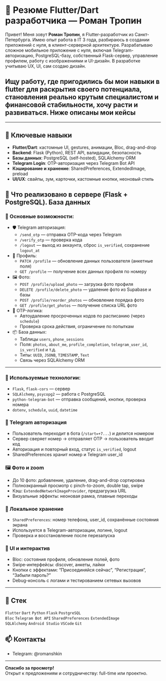 # 💼 Резюме Flutter/Dart разработчика — Роман Тропин

Привет! Меня зовут **Роман Тропин**, я Flutter-разработчик из Санкт-Петербурга. Имею опыт работа в IT 3 года, разбираюсь в создании приложений с нуля, в клиент-серверной архитектуре. Разрабатываю сложное мобильное приложение с нуля, включая Telegram-авторизацию, PostgreSQL-базу, собственный Flask-сервер, управление профилем, работу с изображениями и UI-дизайн. В разработке учитываю UX, UI, сам создаю дизайн.

## Ищу работу, где пригодились бы мои навыки в flutter для раскрытия своего потенциала, становления реально крутым специалистом и финансовой стабильности, хочу расти и развиваться. Ниже описаны мои кейсы

---

## 🚀 Ключевые навыки

- **Flutter/Dart**: кастомные UI, gestures, анимации, Bloc, drag-and-drop
- **Backend**: Flask (Python), REST API, валидации, безопасность
- **Базы данных**: PostgreSQL (self-hosted), SQLAlchemy ORM
- **Telegram Login**: OTP-авторизация через Telegram Bot API
- **Кэширование и хранение**: SharedPreferences, ExtendedImage, preload
- **UI/UX**: свайпы, зум, карточки, кастомные кнопки, неоновый стиль

## 🔐 Что реализовано в сервере (Flask + PostgreSQL). База данных

### 📌 Основные возможности:

- 🛡️ Telegram авторизация:
  - `/send_otp` — отправка OTP-кода через Telegram
  - `/verify_otp` — проверка кода
  - `/logout` — выход из аккаунта, сброс `is_verified`, сохранение `logout_at`
- 📱 Профиль:
  - `PATCH /profile` — обновление данных пользователя (анкетные поля)
  - `GET /profile` — получение всех данных профиля по номеру
- 🖼️ Фото:
  - `POST /profile/upload_photo` — загрузка фото профиля
  - `DELETE /profile/delete_photo` — удаление фото из Supabase и базы
  - `POST /profile/reorder_photos` — обновление порядка фото
  - `GET /profile/get_photos` — получение списка URL фото
- 🧹 OTP-логика:
  - Автоудаление просроченных кодов по расписанию (через `schedule`)
  - Проверка срока действия, ограничение по попыткам
- 📦 База данных:
  - Таблицы `users`, `phone_sessions`
  - Поля: `photos`, `about_me`, `profile_completion`, `telegram_user_id`, `is_verified` и т.д.
  - Типы: `UUID`, `JSONB`, `TIMESTAMP`, `Text`
  - Связь через SQLAlchemy ORM

---

### 🧠 Используемые технологии:

- `Flask`, `flask-cors` — сервер
- `SQLAlchemy`, `psycopg2` — работа с PostgreSQL
- `python-telegram-bot` — отправка сообщений, кнопки, проверка номера
- `dotenv`, `schedule`, `uuid`, `datetime`


### 🔐 Telegram авторизация

- Пользователь переходит в бота (`/start=+7...`) и делится номером
- Сервер сверяет номер → отправляет OTP → пользователь вводит код
- Авторизация и повторный вход, статус `is_verified`, logout
- SharedPreferences хранит номер и Telegram user_id

### 🖼 Фото и zoom

- До 10 фото: добавление, удаление, drag-and-drop сортировка
- Полноэкранный просмотр с pinch-to-zoom, double tap, swipe
- Кэш: `ExtendedNetworkImageProvider`, предзагрузка URL
- Визуальные эффекты: неоновая рамка, плавные переходы

### 💾 Локальное хранение

- `SharedPreferences`: номер телефона, user_id, сохранённые состояния экрана
- Используется в Telegram-авторизации, логине, logout
- Проверка и восстановление после перезапуска

### 🔁 UI и интерактив

- Bloc: состояния профиля, обновление полей, фото
- Swipe-интерфейсы: discover, анкеты, лайки
- Кнопки с эффектами: “Присоединяйся сейчас”, “Регистрация”, “Забыли пароль?”
- Debug-консоль с логами и тестированием сетевых вызовов

---

## 🧰 Стек

`Flutter` `Dart` `Python` `Flask` `PostgreSQL`  
`Bloc` `Telegram Bot API` `SharedPreferences` `ExtendedImage`  
`SQLAlchemy` `Android Studio` `VSCode` `Git`


## 📫 Контакты

- Telegram: @romanshkin

---

**Спасибо за просмотр!**  
Открыт к предложениям и сотрудничеству: full-time или проектно.
